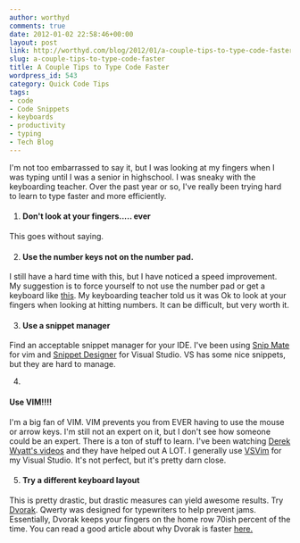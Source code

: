 ```yaml
---
author: worthyd
comments: true
date: 2012-01-02 22:58:46+00:00
layout: post
link: http://worthyd.com/blog/2012/01/a-couple-tips-to-type-code-faster/
slug: a-couple-tips-to-type-code-faster
title: A Couple Tips to Type Code Faster
wordpress_id: 543
category: Quick Code Tips
tags:
- code
- Code Snippets
- keyboards
- productivity
- typing
- Tech Blog
---
```


I'm not too embarrassed to say it, but I was looking at my fingers when I was typing until I was a senior in highschool.   I was sneaky with the keyboarding teacher.  Over the past year or so, I've really been trying hard to learn to type faster and more efficiently.
<!-- more -->




  1. #### Don't look at your fingers..... ever

This goes without saying.



  2. #### Use the number keys not on the number pad.

I still have a hard time with this, but I have noticed a speed improvement.  My suggestion is to force yourself to not use the number pad or get a keyboard like [this](http://store.apple.com/us/product/MC184LL/B?fnode=MTY1NDA1Mg).  My keyboarding teacher told us it was Ok to look at your fingers when looking at hitting numbers.  It can be difficult, but very worth it.





  3. #### Use a snippet manager




Find an acceptable snippet manager for your IDE.  I've been using [Snip Mate](http://www.vim.org/scripts/script.php?script_id=2540) for vim and [Snippet Designer](http://snippetdesigner.codeplex.com/) for Visual Studio.  VS has some nice snippets, but they are hard to manage.






  4. 


#### Use VIM!!!!




I'm a big fan of VIM.  VIM prevents you from EVER having to use the mouse or arrow keys.  I'm still not an expert on it, but I don't see how someone could be an expert. There is a ton of stuff to learn.  I've been watching [Derek Wyatt's videos](http://derekwyatt.org/vim/tutorials/index.html) and they have helped out A LOT.  I generally use [VSVim](http://visualstudiogallery.msdn.microsoft.com/59ca71b3-a4a3-46ca-8fe1-0e90e3f79329) for my Visual Studio.  It's not perfect, but it's pretty darn close.    





  5. #### Try a different keyboard layout




This is pretty drastic, but drastic measures can yield awesome results.  Try [Dvorak](http://en.wikipedia.org/wiki/Dvorak_Simplified_Keyboard). Qwerty was designed for typewriters to help prevent jams. Essentially, Dvorak keeps your fingers on the home row 70ish percent of the time. You can read a good article about why Dvorak is faster [here.](http://www.howtogeek.com/trivia/which-keyboard-layout-is-faster-than-the-standard-qwerty-configuration/)






